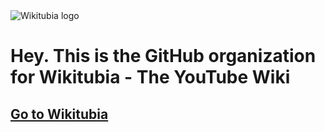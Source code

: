 <picture>
  <source media="(prefers-color-scheme: dark)" srcset="/profile/Wikitubia_dark.svg">
  <source media="(prefers-color-scheme: light)" srcset="/profile/Wikitubia_light.svg">
  <img alt="Wikitubia logo">
</picture>

# Hey. This is the GitHub organization for Wikitubia - The YouTube Wiki


## [Go to Wikitubia](https://youtube.fandom.com)</big>
